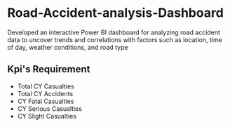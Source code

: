 # Road-Accident-analysis-Dashboard
Developed an interactive Power BI dashboard for analyzing road accident data to uncover trends and correlations with factors such as location,
time of day, weather conditions, and road type

## Kpi's Requirement
- Total CY Casualties
- Total CY Accidents
- CY Fatal Casualties
- CY Serious Casualties
- CY Slight Casualties

